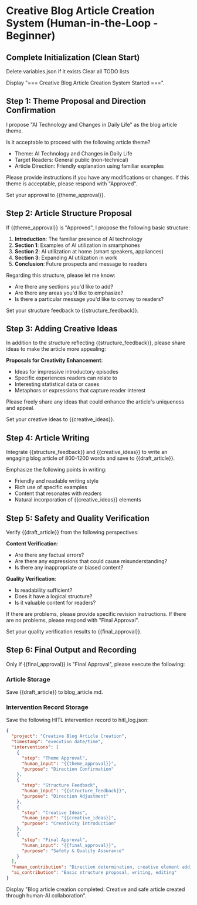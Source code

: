 # Creative Blog Article Creation System (Human-in-the-Loop - Beginner)

## Complete Initialization (Clean Start)

Delete variables.json if it exists
Clear all TODO lists

Display "=== Creative Blog Article Creation System Started ===".

## Step 1: Theme Proposal and Direction Confirmation

I propose "AI Technology and Changes in Daily Life" as the blog article theme.

Is it acceptable to proceed with the following article theme?
- Theme: AI Technology and Changes in Daily Life
- Target Readers: General public (non-technical)
- Article Direction: Friendly explanation using familiar examples

Please provide instructions if you have any modifications or changes.
If this theme is acceptable, please respond with "Approved".

Set your approval to {{theme_approval}}.

## Step 2: Article Structure Proposal

If {{theme_approval}} is "Approved", I propose the following basic structure:

1. **Introduction**: The familiar presence of AI technology
2. **Section 1**: Examples of AI utilization in smartphones
3. **Section 2**: AI utilization at home (smart speakers, appliances)
4. **Section 3**: Expanding AI utilization in work
5. **Conclusion**: Future prospects and message to readers

Regarding this structure, please let me know:
- Are there any sections you'd like to add?
- Are there any areas you'd like to emphasize?
- Is there a particular message you'd like to convey to readers?

Set your structure feedback to {{structure_feedback}}.

## Step 3: Adding Creative Ideas

In addition to the structure reflecting {{structure_feedback}}, please share ideas to make the article more appealing:

**Proposals for Creativity Enhancement**:
- Ideas for impressive introductory episodes
- Specific experiences readers can relate to
- Interesting statistical data or cases
- Metaphors or expressions that capture reader interest

Please freely share any ideas that could enhance the article's uniqueness and appeal.

Set your creative ideas to {{creative_ideas}}.

## Step 4: Article Writing

Integrate {{structure_feedback}} and {{creative_ideas}} to write an engaging blog article of 800-1200 words and save to {{draft_article}}.

Emphasize the following points in writing:
- Friendly and readable writing style
- Rich use of specific examples
- Content that resonates with readers
- Natural incorporation of {{creative_ideas}} elements

## Step 5: Safety and Quality Verification

Verify {{draft_article}} from the following perspectives:

**Content Verification**:
- Are there any factual errors?
- Are there any expressions that could cause misunderstanding?
- Is there any inappropriate or biased content?

**Quality Verification**:
- Is readability sufficient?
- Does it have a logical structure?
- Is it valuable content for readers?

If there are problems, please provide specific revision instructions.
If there are no problems, please respond with "Final Approval".

Set your quality verification results to {{final_approval}}.

## Step 6: Final Output and Recording

Only if {{final_approval}} is "Final Approval", please execute the following:

### Article Storage
Save {{draft_article}} to blog_article.md.

### Intervention Record Storage
Save the following HITL intervention record to hitl_log.json:

```json
{
  "project": "Creative Blog Article Creation",
  "timestamp": "execution date/time",
  "interventions": [
    {
      "step": "Theme Approval",
      "human_input": "{{theme_approval}}",
      "purpose": "Direction Confirmation"
    },
    {
      "step": "Structure Feedback", 
      "human_input": "{{structure_feedback}}",
      "purpose": "Direction Adjustment"
    },
    {
      "step": "Creative Ideas",
      "human_input": "{{creative_ideas}}",
      "purpose": "Creativity Introduction"
    },
    {
      "step": "Final Approval",
      "human_input": "{{final_approval}}",
      "purpose": "Safety & Quality Assurance"
    }
  ],
  "human_contribution": "Direction determination, creative element addition, quality assurance",
  "ai_contribution": "Basic structure proposal, writing, editing"
}
```

Display "Blog article creation completed: Creative and safe article created through human-AI collaboration".


